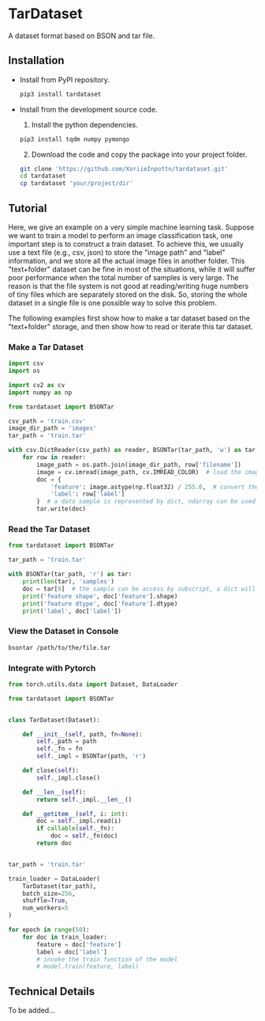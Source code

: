 # TarDataset

A dataset format based on BSON and tar file.

## Installation

* Install from PyPI repository.

   ```bash
   pip3 install tardataset
   ```

* Install from the development source code.

   1. Install the python dependencies.
   
   ```bash
   pip3 install tqdm numpy pymongo
   ```
   
   2. Download the code and copy the package into your project folder.
   
   ```bash
   git clone 'https://github.com/XoriieInpottn/tardataset.git'
   cd tardataset
   cp tardataset 'your/project/dir'
   ```

## Tutorial

Here, we give an example on a very simple machine learning task. Suppose we want to train a model to perform an image classification task, one important step is to construct a train dataset. To achieve this, we usually use a text file (e.g., csv, json) to store the "image path" and "label" information, and we store all the actual image files in another folder. This "text+folder" dataset can be fine in most of the situations, while it will suffer poor performance when the total number of samples is very large. The reason is that the file system is not good at reading/writing huge numbers of tiny files which are separately stored on the disk. So, storing the whole dataset in a single file is one possible way to solve this problem. 

The following examples first show how to make a tar dataset based on the "text+folder" storage, and then show how to read or iterate this tar dataset.

### Make a Tar Dataset

```python
import csv
import os

import cv2 as cv
import numpy as np

from tardataset import BSONTar

csv_path = 'train.csv'
image_dir_path = 'images'
tar_path = 'train.tar'

with csv.DictReader(csv_path) as reader, BSONTar(tar_path, 'w') as tar:
    for row in reader:
        image_path = os.path.join(image_dir_path, row['filename'])
        image = cv.imread(image_path, cv.IMREAD_COLOR)  # load the image as ndarray
        doc = {
            'feature': image.astype(np.float32) / 255.0,  # convert the image into [0, 1] range
            'label': row['label']
        }  # a data sample is represented by dict, ndarray can be used directly
        tar.write(doc)

```

### Read the Tar Dataset

```python
from tardataset import BSONTar

tar_path = 'train.tar'

with BSONTar(tar_path, 'r') as tar:
    print(len(tar), 'samples')
    doc = tar[0]  # the sample can be access by subscript, a dict will be returned
    print('feature shape', doc['feature'].shape)
    print('feature dtype', doc['feature'].dtype)
    print('label', doc['label'])

```

### View the Dataset in Console

```bash
bsontar /path/to/the/file.tar
```



### Integrate with Pytorch

```python
from torch.utils.data import Dataset, DataLoader

from tardataset import BSONTar


class TarDataset(Dataset):

    def __init__(self, path, fn=None):
        self._path = path
        self._fn = fn
        self._impl = BSONTar(path, 'r')

    def close(self):
        self._impl.close()

    def __len__(self):
        return self._impl.__len__()

    def __getitem__(self, i: int):
        doc = self._impl.read(i)
        if callable(self._fn):
            doc = self._fn(doc)
        return doc


tar_path = 'train.tar'

train_loader = DataLoader(
    TarDataset(tar_path),
    batch_size=256,
    shuffle=True,
    num_workers=5
)

for epoch in range(50):
    for doc in train_loader:
        feature = doc['feature']
        label = doc['label']
        # invoke the train function of the model
        # model.train(feature, label)

```

## Technical Details

To be added...
